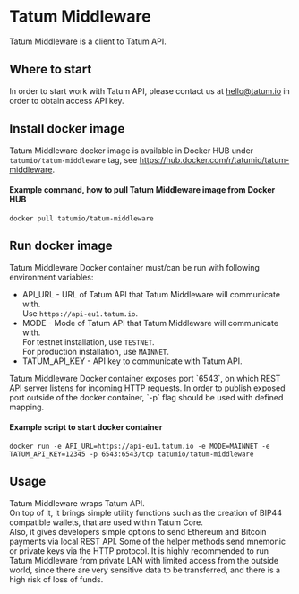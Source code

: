# Tatum Middleware 
Tatum Middleware is a client to Tatum API.

## Where to start
In order to start work with Tatum API, please contact us at <a target="_blank" href="mailto:hello@tatum.io">hello@tatum.io</a> in order to obtain access API key.

## Install docker image
Tatum Middleware docker image is available in Docker HUB under `tatumio/tatum-middleware` tag, see <a href="https://hub.docker.com/r/tatumio/tatum-middleware">https://hub.docker.com/r/tatumio/tatum-middleware</a>.

#### Example command, how to pull Tatum Middleware image from Docker HUB
```docker pull tatumio/tatum-middleware```

## Run docker image
Tatum Middleware Docker container must/can be run with following environment variables:
  * API_URL - URL of Tatum API that Tatum Middleware will communicate with.<br/>
    Use `https://api-eu1.tatum.io`.<br/>
  * MODE - Mode of Tatum API that Tatum Middleware will communicate with.<br/>
    For testnet installation, use `TESTNET`.<br/>
    For production installation, use `MAINNET`.<br/>
  * TATUM_API_KEY - API key to communicate with Tatum API.<br/>
<p>
Tatum Middleware Docker container exposes port `6543`, on which REST API server listens for incoming HTTP requests.
In order to publish exposed port outside of the docker container, `-p` flag should be used with defined mapping.
</p>

#### Example script to start docker container<br/>
```docker run -e API_URL=https://api-eu1.tatum.io -e MODE=MAINNET -e TATUM_API_KEY=12345 -p 6543:6543/tcp tatumio/tatum-middleware```

## Usage
Tatum Middleware wraps Tatum API.<br/>
On top of it, it brings simple utility functions such as the creation of BIP44 compatible wallets, that are used within Tatum Core.<br/>
Also, it gives developers simple options to send Ethereum and Bitcoin payments via local REST API.
Some of the helper methods send mnemonic or private keys via the HTTP protocol. It is highly recommended to
run Tatum Middleware from private LAN with limited access from the outside world, since there are very sensitive
data to be transferred, and there is a high risk of loss of funds.
